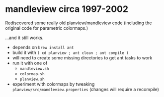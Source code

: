 # mandleview circa 1997-2002 #

Rediscovered some really old planview/mandleview code
(including the original code for parametric colormaps.)

...and it still works.

- depends on `brew install ant`
- build it with `( cd planview ; ant clean ; ant compile )`
- will need to create some missing directories to get ant tasks to work
- run it with one of
  - `mandleview.sh`
  - `colormap.sh`
  - `planview.sh`
- experiment with colormaps by tweaking `planview/src/mandleview.properties` (changes will require a recompile)
